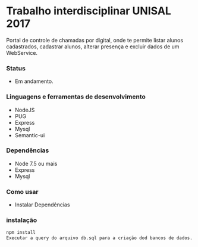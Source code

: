 # Trabalho interdisciplinar UNISAL 2017
Portal de controle de chamadas por digital, onde te permite listar alunos cadastrados, cadastrar alunos, alterar presença e excluir dados de um WebService.

### Status
- Em andamento.

### Linguagens e ferramentas de desenvolvimento
-  NodeJS
-  PUG
-  Express
-  Mysql
-  Semantic-ui

### Dependências 

- Node 7.5 ou mais
 - Express
 - Mysql

### Como usar

- Instalar Dependências

### instalação
```sh
npm install
Executar a query do arquivo db.sql para a criação dod bancos de dados.
